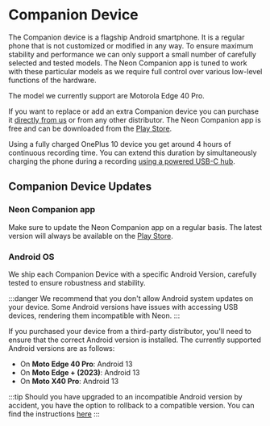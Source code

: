 # Companion Device
The Companion device is a flagship Android smartphone. It is a regular phone that is not customized or modified in any way. To ensure maximum stability and performance we can only support a small number of carefully selected and tested models. The Neon Companion app is tuned to work with these particular models as we require full control over various low-level functions of the hardware. 

The model we currently support are Motorola Edge 40 Pro.

If you want to replace or add an extra Companion device you can purchase it [directly from us](https://pupil-labs.com/products/neon) or from any other distributor. The Neon Companion app is free and can be downloaded from the [Play Store](https://play.google.com/store/apps/details?id=com.pupillabs.neoncomp).

Using a fully charged OnePlus 10 device you get around 4 hours of continuous recording time. You can extend this duration by simultaneously charging the phone during a recording [using a powered USB-C hub](/hardware/using-a-usb-hub/).

## Companion Device Updates

### Neon Companion app
Make sure to update the Neon Companion app on a regular basis. The latest version will always be available on the 
[Play Store](https://play.google.com/store/apps/details?id=com.pupillabs.neoncomp).

### Android OS
We ship each Companion Device with a specific Android Version, carefully tested to ensure robustness and stability.

:::danger
We recommend that you don't allow Android system updates on your device. Some Android versions have issues with accessing 
USB devices, rendering them incompatible with Neon.
:::

If you purchased your device from a third-party distributor, you'll need to ensure that the correct Android version is installed. The currently 
supported Android versions are as follows:

- On **Moto Edge 40 Pro**: Android 13
- On **Moto Edge + (2023)**: Android 13
- On **Moto X40 Pro**: Android 13

:::tip
Should you have upgraded to an incompatible Android version by accident, you have the
option to rollback to a compatible version. You can find the instructions
[here](/data-collection/troubleshooting/#i-accidentally-updated-my-companion-device-to-an-incompatible-android-version)
:::
